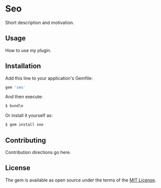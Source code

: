 # Seo
Short description and motivation.

## Usage
How to use my plugin.

## Installation
Add this line to your application's Gemfile:

```ruby
gem 'seo'
```

And then execute:
```bash
$ bundle
```

Or install it yourself as:
```bash
$ gem install seo
```

## Contributing
Contribution directions go here.

## License
The gem is available as open source under the terms of the [MIT License](https://opensource.org/licenses/MIT).
